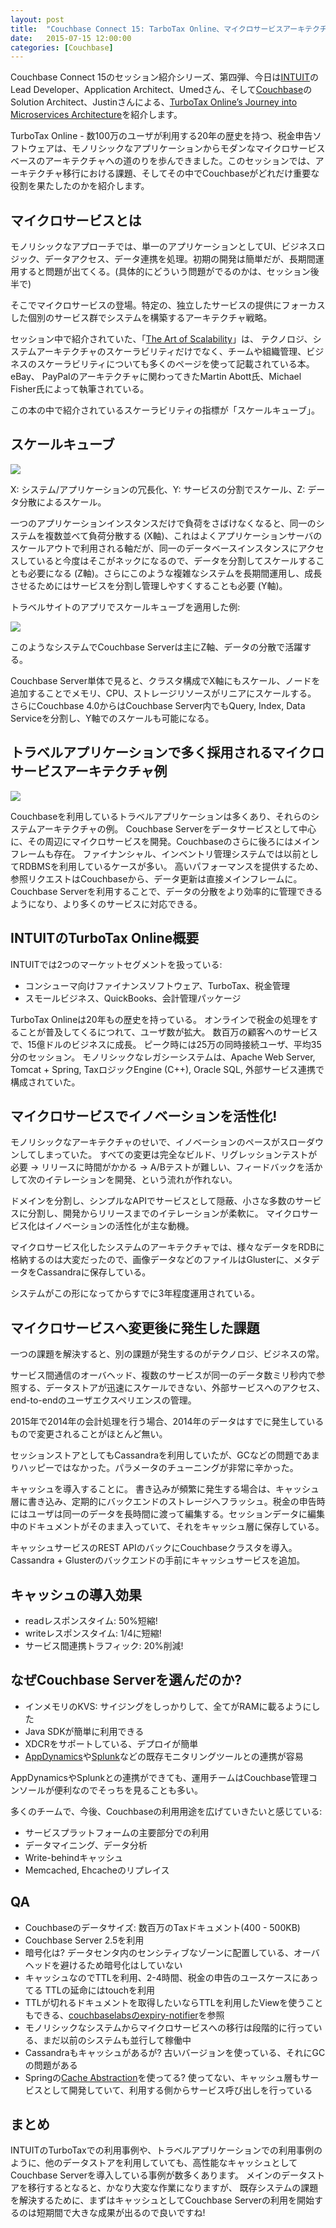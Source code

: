 ```yaml
---
layout: post
title:  "Couchbase Connect 15: TarboTax Online、マイクロサービスアーキテクチャへの道のり"
date:   2015-07-15 12:00:00
categories: [Couchbase]
---
```

Couchbase Connect 15のセッション紹介シリーズ、第四弾、今日は[INTUIT](https://www.intuit.com/)のLead Developer、Application Architect、Umedさん、そして[Couchbase](http://couchbase.com)のSolution Architect、Justinさんによる、[TurboTax Online’s Journey into Microservices Architecture](http://connect15.couchbase.com/agenda/turbotax-onlines-journey-microservices-architecture/)を紹介します。

TurboTax Online - 数100万のユーザが利用する20年の歴史を持つ、税金申告ソフトウェアは、モノリシックなアプリケーションからモダンなマイクロサービスベースのアーキテクチャへの道のりを歩んできました。このセッションでは、アーキテクチャ移行における課題、そしてその中でCouchbaseがどれだけ重要な役割を果たしたのかを紹介します。

## マイクロサービスとは

モノリシックなアプローチでは、単一のアプリケーションとしてUI、ビジネスロジック、データアクセス、データ連携を処理。初期の開発は簡単だが、長期間運用すると問題が出てくる。(具体的にどういう問題がでるのかは、セッション後半で)

そこでマイクロサービスの登場。特定の、独立したサービスの提供にフォーカスした個別のサービス群でシステムを構築するアーキテクチャ戦略。

セッション中で紹介されていた、「[The Art of Scalability](http://theartofscalability.com/)」は、
テクノロジ、システムアーキテクチャのスケーラビリティだけでなく、チームや組織管理、ビジネスのスケーラビリティについても多くのページを使って記載されている本。eBay、 PayPalのアーキテクチャに関わってきたMartin Abott氏、Michael Fisher氏によって執筆されている。

この本の中で紹介されているスケーラビリティの指標が「スケールキューブ」。

## スケールキューブ

<img src="/assets/images/scale-cube.png">

X: システム/アプリケーションの冗長化、Y: サービスの分割でスケール、Z: データ分散によるスケール。

一つのアプリケーションインスタンスだけで負荷をさばけなくなると、同一のシステムを複数並べて負荷分散する (X軸)、これはよくアプリケーションサーバのスケールアウトで利用される軸だが、同一のデータベースインスタンスにアクセスしていると今度はそこがネックになるので、データを分割してスケールすることも必要になる (Z軸)。さらにこのような複雑なシステムを長期間運用し、成長させるためにはサービスを分割し管理しやすくすることも必要 (Y軸)。

トラベルサイトのアプリでスケールキューブを適用した例:

<img src="/assets/images/travel-app-scale-cube.png">

このようなシステムでCouchbase Serverは主にZ軸、データの分散で活躍する。

Couchbase Server単体で見ると、クラスタ構成でX軸にもスケール、ノードを追加することでメモリ、CPU、ストレージリソースがリニアにスケールする。
さらにCouchbase 4.0からはCouchbase Server内でもQuery, Index, Data Serviceを分割し、Y軸でのスケールも可能になる。


## トラベルアプリケーションで多く採用されるマイクロサービスアーキテクチャ例

<img src="/assets/images/travel-app-architecture.png">

Couchbaseを利用しているトラベルアプリケーションは多くあり、それらのシステムアーキテクチャの例。
Couchbase Serverをデータサービスとして中心に、その周辺にマイクロサービスを開発。Couchbaseのさらに後ろにはメインフレームも存在。
ファイナンシャル、インベントリ管理システムでは以前としてRDBMSを利用しているケースが多い。
高いパフォーマンスを提供するため、参照リクエストはCouchbaseから、データ更新は直接メインフレームに。
Couchbase Serverを利用することで、データの分散をより効率的に管理できるようになり、より多くのサービスに対応できる。

## INTUITのTurboTax Online概要

INTUITでは2つのマーケットセグメントを扱っている:

- コンシューマ向けファイナンスソフトウェア、TurboTax、税金管理
- スモールビジネス、QuickBooks、会計管理パッケージ

TurboTax Onlineは20年もの歴史を持っている。
オンラインで税金の処理をすることが普及してくるにつれて、ユーザ数が拡大。
数百万の顧客へのサービスで、15億ドルのビジネスに成長。
ピーク時には25万の同時接続ユーザ、平均35分のセッション。
モノリシックなレガシーシステムは、Apache Web Server, Tomcat + Spring, TaxロジックEngine (C++), Oracle SQL, 外部サービス連携で構成されていた。

## マイクロサービスでイノベーションを活性化!

モノリシックなアーキテクチャのせいで、イノベーションのペースがスローダウンしてしまっていた。
すべての変更は完全なビルド、リグレッションテストが必要 -> リリースに時間がかかる -> A/Bテストが難しい、フィードバックを活かして次のイテレーションを開発、という流れが作れない。

ドメインを分割し、シンプルなAPIでサービスとして隠蔽、小さな多数のサービスに分割し、開発からリリースまでのイテレーションが柔軟に。
マイクロサービス化はイノベーションの活性化が主な動機。

マイクロサービス化したシステムのアーキテクチャでは、様々なデータをRDBに格納するのは大変だったので、画像データなどのファイルはGlusterに、メタデータをCassandraに保存している。

システムがこの形になってからすでに3年程度運用されている。

## マイクロサービスへ変更後に発生した課題

一つの課題を解決すると、別の課題が発生するのがテクノロジ、ビジネスの常。

サービス間通信のオーバヘッド、複数のサービスが同一のデータ数ミリ秒内で参照する、データストアが迅速にスケールできない、外部サービスへのアクセス、end-to-endのユーザエクスペリエンスの管理。

2015年で2014年の会計処理を行う場合、2014年のデータはすでに発生しているもので変更されることがほとんど無い。

セッションストアとしてもCassandraを利用していたが、GCなどの問題であまりハッピーではなかった。パラメータのチューニングが非常に辛かった。

キャッシュを導入することに。
書き込みが頻繁に発生する場合は、キャッシュ層に書き込み、定期的にバックエンドのストレージへフラッシュ。税金の申告時にはユーザは同一のデータを長時間に渡って編集する。セッションデータに編集中のドキュメントがそのまま入っていて、それをキャッシュ層に保存している。

キャッシュサービスのREST APIのバックにCouchbaseクラスタを導入。
Cassandra + Glusterのバックエンドの手前にキャッシュサービスを追加。


## キャッシュの導入効果

- readレスポンスタイム: 50%短縮!
- writeレスポンスタイム: 1/4に短縮!
- サービス間連携トラフィック: 20%削減!

## なぜCouchbase Serverを選んだのか?

- インメモリのKVS: サイジングをしっかりして、全てがRAMに載るようにした
- Java SDKが簡単に利用できる
- XDCRをサポートしている、デプロイが簡単
- [AppDynamics](https://www.appdynamics.com/)や[Splunk](http://www.splunk.com/)などの既存モニタリングツールとの連携が容易

AppDynamicsやSplunkとの連携ができても、運用チームはCouchbase管理コンソールが便利なのでそっちを見ることも多い。

多くのチームで、今後、Couchbaseの利用用途を広げていきたいと感じている:

- サービスプラットフォームの主要部分での利用 
- データマイニング、データ分析
- Write-behindキャッシュ
- Memcached, Ehcacheのリプレイス

## QA

- Couchbaseのデータサイズ: 数百万のTaxドキュメント(400 - 500KB)
- Couchbase Server 2.5を利用
- 暗号化は? データセンタ内のセンシティブなゾーンに配置している、オーバヘッドを避けるため暗号化はしていない
- キャッシュなのでTTLを利用、2-4時間、税金の申告のユースケースにあってる
TTLの延命にはtouchを利用
- TTLが切れるドキュメントを取得したいならTTLを利用したViewを使うこともできる、[couchbaselabsのexpiry-notifier](https://github.com/couchbaselabs/expiry-notifier/blob/master/routes/rest.js)を参照
- モノリシックなシステムからマイクロサービスへの移行は段階的に行っている、まだ以前のシステムも並行して稼働中
- Cassandraもキャッシュがあるが? 古いバージョンを使っている、それにGCの問題がある
- Springの[Cache Abstraction](http://docs.spring.io/spring/docs/current/spring-framework-reference/html/cache.html)を使ってる? 使ってない、キャッシュ層もサービスとして開発していて、利用する側からサービス呼び出しを行っている


## まとめ

INTUITのTurboTaxでの利用事例や、トラベルアプリケーションでの利用事例のように、他のデータストアを利用していても、高性能なキャッシュとしてCouchbase Serverを導入している事例が数多くあります。
メインのデータストアを移行するとなると、かなり大変な作業になりますが、 既存システムの課題を解決するために、まずはキャッシュとしてCouchbase Serverの利用を開始するのは短期間で大きな成果が出るので良いですね!





